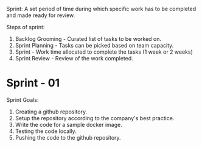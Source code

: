 Sprint: A set period of time during which specific work has to be completed and made ready for review. 

Steps of sprint:
1. Backlog Grooming - Curated list of tasks to be worked on. 
2. Sprint Planning - Tasks can be picked based on team capacity. 
3. Sprint - Work time allocated to complete the tasks (1 week or 2 weeks)
4. Sprint Review - Review of the work completed. 


# Sprint - 01 

Sprint Goals: 
1. Creating a github repository. 
2. Setup the repository according to the company's best practice. 
3. Write the code for a sample docker image. 
4. Testing the code locally. 
5. Pushing the code to the github repository. 




